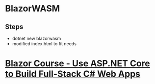# BlazorWASM

## Steps

* dotnet new blazorwasm
* modified index.html to fit needs
# [Blazor Course - Use ASP.NET Core to Build Full-Stack C# Web Apps](https://www.youtube.com/watch?v=4G_BzLxa9Nw)
